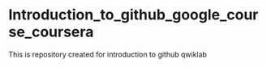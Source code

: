 # Introduction_to_github_google_course_coursera
This is repository created for introduction to github qwiklab

